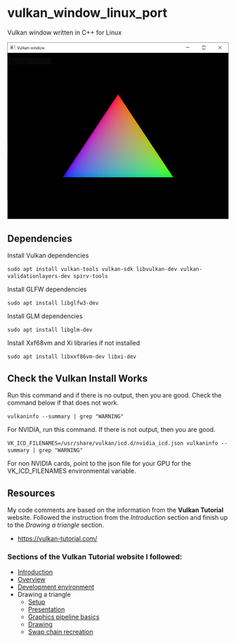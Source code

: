 # vulkan_window_linux_port
Vulkan window written in C++ for Linux

![Vulkan Window](./screenshots/vulkan_window.webp)

## Dependencies
Install Vulkan dependencies
```
sudo apt install vulkan-tools vulkan-sdk libvulkan-dev vulkan-validationlayers-dev spirv-tools
```

Install GLFW dependencies
```
sudo apt install libglfw3-dev
```

Install GLM dependencies
```
sudo apt install libglm-dev
```

Install Xxf68vm and Xi libraries if not installed
```
sudo apt install libxxf86vm-dev libxi-dev
```

## Check the Vulkan Install Works
Run this command and if there is no output, then you are good. Check the command below if that does not work.
```
vulkaninfo --summary | grep "WARNING"
```

For NVIDIA, run this command. If there is not output, then you are good.
```
VK_ICD_FILENAMES=/usr/share/vulkan/icd.d/nvidia_icd.json vulkaninfo --summary | grep "WARNING"
```

For non NVIDIA cards, point to the json file for your GPU for the VK_ICD_FILENAMES environmental variable.

## Resources
My code comments are based on the information from the **Vulkan Tutorial** website.
Followed the instruction from the *Introduction* section and finish up to the *Drawing a triangle* section.
- https://vulkan-tutorial.com/

### Sections of the Vulkan Tutorial website I followed:
- [Introduction](https://vulkan-tutorial.com/Introduction)
- [Overview](https://vulkan-tutorial.com/Overview)
- [Development environment](https://vulkan-tutorial.com/Development_environment)
- Drawing a triangle
    - [Setup](https://vulkan-tutorial.com/Drawing_a_triangle/Setup/Base_code)
    - [Presentation](https://vulkan-tutorial.com/Drawing_a_triangle/Presentation/Window_surface)
    - [Graphics pipeline basics](https://vulkan-tutorial.com/Drawing_a_triangle/Graphics_pipeline_basics/Introduction)
    - [Drawing](https://vulkan-tutorial.com/Drawing_a_triangle/Drawing/Framebuffers)
    - [Swap chain recreation](https://vulkan-tutorial.com/Drawing_a_triangle/Swap_chain_recreation)
